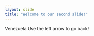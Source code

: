 ```yaml
---
layout: slide
title: "Welcome to our second slide!"
---
```

Venezuela
Use the left arrow to go back!
